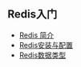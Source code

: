 ## Redis入门

- [Redis 简介](introducing)
- [Redis安装与配置](installing_and_configuring)
- [Redis数据类型](data_type)

